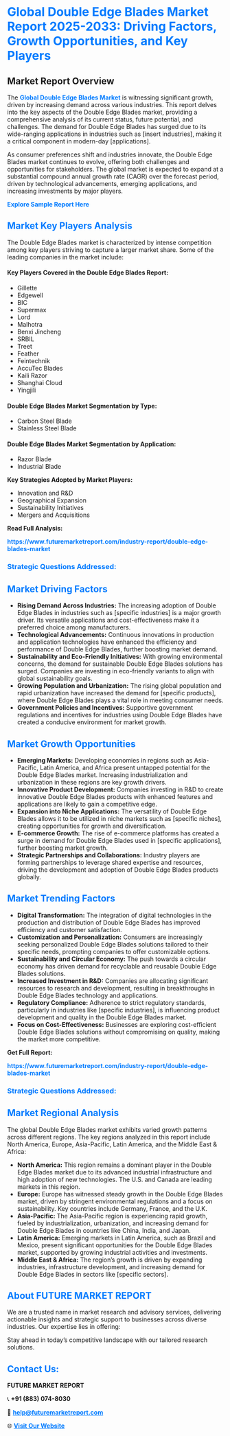 <h1 style="color: #007BFF;">Global Double Edge Blades Market Report 2025-2033: Driving Factors, Growth Opportunities, and Key Players</h1>

<section id="overview">
<h2>Market Report Overview</h2>
<p>The <a href="https://www.futuremarketreport.com/industry-report/double-edge-blades-market" style="color: #007BFF; text-decoration: none;"><strong>Global Double Edge Blades Market</strong></a> is witnessing significant growth, driven by increasing demand across various industries. This report delves into the key aspects of the Double Edge Blades market, providing a comprehensive analysis of its current status, future potential, and challenges. The demand for Double Edge Blades has surged due to its wide-ranging applications in industries such as [insert industries], making it a critical component in modern-day [applications].</p>
<p>As consumer preferences shift and industries innovate, the Double Edge Blades market continues to evolve, offering both challenges and opportunities for stakeholders. The global market is expected to expand at a substantial compound annual growth rate (CAGR) over the forecast period, driven by technological advancements, emerging applications, and increasing investments by major players.</p>
</section>

<section id="overview">
<p><a href="https://www.futuremarketreport.com/request-sample/reportId=28267" style="color: #007BFF; text-decoration: none;"><strong>Explore Sample Report Here</strong></a></p>
</section>

<section id="key-players">
<h2 style="color: #007BFF;">Market Key Players Analysis</h2>
<p>The Double Edge Blades market is characterized by intense competition among key players striving to capture a larger market share. Some of the leading companies in the market include:</p>
<h4>Key Players Covered in the Double Edge Blades Report:</h4>
<ul><li>Gillette</li><li>Edgewell</li><li>BIC</li><li>Supermax</li><li>Lord</li><li>Malhotra</li><li>Benxi Jincheng</li><li>SRBIL</li><li>Treet</li><li>Feather</li><li>Feintechnik</li><li>AccuTec Blades</li><li>Kaili Razor</li><li>Shanghai Cloud</li><li>Yingjili</li></ul>
<h4>Double Edge Blades Market Segmentation by Type:</h4>
<ul><li>Carbon Steel Blade</li><li>Stainless Steel Blade</li></ul>

<h4>Double Edge Blades Market Segmentation by Application:</h4>
<ul><li>Razor Blade</li><li>Industrial Blade</li></ul>
<p><strong>Key Strategies Adopted by Market Players:</strong></p>
<ul>
<li>Innovation and R&D</li>
<li>Geographical Expansion</li>
<li>Sustainability Initiatives</li>
<li>Mergers and Acquisitions</li>
</ul>
</section>

<section>
<p><strong>Read Full Analysis: </strong></p><a href="https://www.futuremarketreport.com/industry-report/double-edge-blades-market" style="color: #007BFF; text-decoration: none;"><strong>https://www.futuremarketreport.com/industry-report/double-edge-blades-market</strong></a>
<h3 style="color: #007BFF;">Strategic Questions Addressed:</h3>
</section>

<section id="driving-factors">
<h2 style="color: #007BFF;">Market Driving Factors</h2>
<ul>
<li><strong>Rising Demand Across Industries:</strong> The increasing adoption of Double Edge Blades in industries such as [specific industries] is a major growth driver. Its versatile applications and cost-effectiveness make it a preferred choice among manufacturers.</li>
<li><strong>Technological Advancements:</strong> Continuous innovations in production and application technologies have enhanced the efficiency and performance of Double Edge Blades, further boosting market demand.</li>
<li><strong>Sustainability and Eco-Friendly Initiatives:</strong> With growing environmental concerns, the demand for sustainable Double Edge Blades solutions has surged. Companies are investing in eco-friendly variants to align with global sustainability goals.</li>
<li><strong>Growing Population and Urbanization:</strong> The rising global population and rapid urbanization have increased the demand for [specific products], where Double Edge Blades plays a vital role in meeting consumer needs.</li>
<li><strong>Government Policies and Incentives:</strong> Supportive government regulations and incentives for industries using Double Edge Blades have created a conducive environment for market growth.</li>
</ul>
</section>

<section id="growth-opportunities">
<h2 style="color: #007BFF;">Market Growth Opportunities</h2>
<ul>
<li><strong>Emerging Markets:</strong> Developing economies in regions such as Asia-Pacific, Latin America, and Africa present untapped potential for the Double Edge Blades market. Increasing industrialization and urbanization in these regions are key growth drivers.</li>
<li><strong>Innovative Product Development:</strong> Companies investing in R&D to create innovative Double Edge Blades products with enhanced features and applications are likely to gain a competitive edge.</li>
<li><strong>Expansion into Niche Applications:</strong> The versatility of Double Edge Blades allows it to be utilized in niche markets such as [specific niches], creating opportunities for growth and diversification.</li>
<li><strong>E-commerce Growth:</strong> The rise of e-commerce platforms has created a surge in demand for Double Edge Blades used in [specific applications], further boosting market growth.</li>
<li><strong>Strategic Partnerships and Collaborations:</strong> Industry players are forming partnerships to leverage shared expertise and resources, driving the development and adoption of Double Edge Blades products globally.</li>
</ul>
</section>

<section id="trending-factors">
<h2 style="color: #007BFF;">Market Trending Factors</h2>
<ul>
<li><strong>Digital Transformation:</strong> The integration of digital technologies in the production and distribution of Double Edge Blades has improved efficiency and customer satisfaction.</li>
<li><strong>Customization and Personalization:</strong> Consumers are increasingly seeking personalized Double Edge Blades solutions tailored to their specific needs, prompting companies to offer customizable options.</li>
<li><strong>Sustainability and Circular Economy:</strong> The push towards a circular economy has driven demand for recyclable and reusable Double Edge Blades solutions.</li>
<li><strong>Increased Investment in R&D:</strong> Companies are allocating significant resources to research and development, resulting in breakthroughs in Double Edge Blades technology and applications.</li>
<li><strong>Regulatory Compliance:</strong> Adherence to strict regulatory standards, particularly in industries like [specific industries], is influencing product development and quality in the Double Edge Blades market.</li>
<li><strong>Focus on Cost-Effectiveness:</strong> Businesses are exploring cost-efficient Double Edge Blades solutions without compromising on quality, making the market more competitive.</li>
</ul>
</section>

<section>
<p><strong>Get Full Report: </strong></p><a href="https://www.futuremarketreport.com/industry-report/double-edge-blades-market" style="color: #007BFF; text-decoration: none;"><strong>https://www.futuremarketreport.com/industry-report/double-edge-blades-market</strong></a>
<h3 style="color: #007BFF;">Strategic Questions Addressed:</h3>
</section>


<section id="regional-analysis">
<h2 style="color: #007BFF;">Market Regional Analysis</h2>
<p>The global Double Edge Blades market exhibits varied growth patterns across different regions. The key regions analyzed in this report include North America, Europe, Asia-Pacific, Latin America, and the Middle East & Africa:</p>
<ul>
<li><strong>North America:</strong> This region remains a dominant player in the Double Edge Blades market due to its advanced industrial infrastructure and high adoption of new technologies. The U.S. and Canada are leading markets in this region.</li>
<li><strong>Europe:</strong> Europe has witnessed steady growth in the Double Edge Blades market, driven by stringent environmental regulations and a focus on sustainability. Key countries include Germany, France, and the U.K.</li>
<li><strong>Asia-Pacific:</strong> The Asia-Pacific region is experiencing rapid growth, fueled by industrialization, urbanization, and increasing demand for Double Edge Blades in countries like China, India, and Japan.</li>
<li><strong>Latin America:</strong> Emerging markets in Latin America, such as Brazil and Mexico, present significant opportunities for the Double Edge Blades market, supported by growing industrial activities and investments.</li>
<li><strong>Middle East & Africa:</strong> The region’s growth is driven by expanding industries, infrastructure development, and increasing demand for Double Edge Blades in sectors like [specific sectors].</li>
</ul>
</section>

<footer>
<h2 style="color: #007BFF;">About FUTURE MARKET REPORT</h2>
<p>We are a trusted name in market research and advisory services, delivering actionable insights and strategic support to businesses across diverse industries. Our expertise lies in offering:</p>

<p>Stay ahead in today’s competitive landscape with our tailored research solutions.</p>

<h2 style="color: #007BFF;">Contact Us:</h2>
<p><strong>FUTURE MARKET REPORT</strong></p>
<p>📞 <strong>+91 (883) 074-8030</strong></p>
<p>📧 <strong><a href="mailto:help@futuremarketreport.com" style="color: #007BFF;">help@futuremarketreport.com</a></strong></p>
<p>🌐 <strong><a href="https://www.futuremarketreport.com/" style="color: #007BFF;">Visit Our Website</a></strong></p>
</footer>